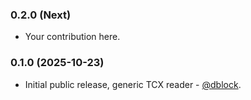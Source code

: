 ### 0.2.0 (Next)

* Your contribution here.

### 0.1.0 (2025-10-23)

* Initial public release, generic TCX reader - [@dblock](https://github.com/dblock).

